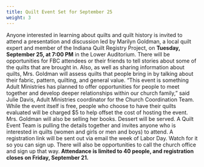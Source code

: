 ```yaml
---
title: Quilt Event Set for September 25
weight: 3
---
```


Anyone interested in learning about quilts and quilt history is invited to attend a presentation and discussion led by Marilyn Goldman, a local quilt expert and member of the Indiana Quilt Registry Project, on **Tuesday, September 25, at 7:00 PM** in the Lower Auditorium. There will be opportunities for FBC attendees or their friends to tell stories about some of the quilts that are brought in. Also, as well as sharing information about quilts, Mrs. Goldman will assess quilts that people bring in by talking about their fabric, pattern, quilting, and general value.
“This event is something Adult Ministries has planned to offer opportunities for people to meet together and develop deeper relationships within our church family,” said Julie Davis, Adult Ministries coordinator for the Church Coordination Team.
While the event itself is free, people who choose to have their quilts evaluated will be charged $5 to help offset the cost of hosting the event. Mrs. Goldman will also be selling her books. Dessert will be served.
A Quilt Event Team is pulling the details together and invites anyone who is interested in quilts (women and girls or men and boys) to attend.
A registration link will be sent out via email the week of Labor Day. Watch for it so you can sign up. There will also be opportunities to call the church office and sign up that way. **Attendance is limited to 40 people, and registration closes on Friday, September 21.**